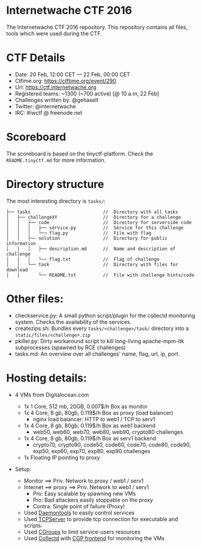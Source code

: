 Internetwache CTF 2016 
======================================

The Internetwache CTF 2016 repository. This repository contains all files, tools which were used during the CTF. 

# CTF Details
- Date: 20 Feb, 12:00 CET — 22 Feb, 00:00 CET
- Ctfime.org: https://ctftime.org/event/290
- Url: https://ctf.internetwache.org
- Registered teams: ~1300 (~700 active) [@ 10 a.m, 22 Feb]
- Challenges written by: @gehaxelt
- Twitter: @internetwache
- IRC: #iwctf @ freenode.net

# Scoreboard
The scoreboard is based on the tinyctf-platform. Check the ```README.tinyctf.md``` for more information.

# Directory structure
The most interesting directory is ```tasks/```:

```
├── tasks 							//	Directory with all tasks
│   ├── challengeXY					//	Directory for a challenge
│   │   ├── code 					//	Directory for serverside code
│   │   │   ├── service.py 			//	Service for this challenge
│   │   │   └── flag.py 			//	File with flag
│   │   ├── solution 				//	Directory for public information
│   │   │   ├── description.md 		//	Name and description of challenge
│   │   │   └── flag.txt 			//	Flag of challenge
│   │   └── task 					//	Directory with files for download
│   │       └── README.txt 			// 	File with challenge hints/code
```

# Other files:
- checkservice.py: 	A small python script/plugin for the collectd monitoring system. Checks the availability of the services.
- createzips.sh:	Bundles every ```tasks/<challenge>/task/``` directory into a ```static/files/<challenge>.zip```
- pkiller.py:		Dirty workaround script to kill long-living apache-mpm-itk subprocesses (spawned by RCE challenges)
- tasks.md:			An overview over all challenges' name, flag, url, ip, port.

# Hosting details:
- 4 VMs from Digitalocean.com
	- 1x 1 Core, 512 mb, 20GB, 0.007$/h Box as monitor
	- 1x 4 Core, 8 gb, 80gb, 0.119$/h Box as proxy (load balancer)
		- nginx load balancer: HTTP to web1 / TCP to serv1
	- 1x 4 Core, 8 gb, 80gb, 0.119$/h Box as web1 backend
		- web50, web60, web70, web80, web90, crypto80 challenges
	- 1x 4 Core, 8 gb, 80gb, 0.119$/h Box as serv1 backend
		- crypto70, crypto90, code50, code60, code70, code80, code90, exp50, exp60, exp70, exp80, exp90 challenges
	- 1x Floating IP pointing to proxy

- Setup:
	- Monitor ==> Priv. Network to proxy / web1 / serv1
	- Internet ==> proxy ==> Priv. Network to web1 / serv1
		- Pro: Easy scalable by spawning new VMs
		- Pro: Bad attackers easily stoppable on the proxy
		- Contra: Single point of failure (Proxy)
	- Used [Daemontools](http://cr.yp.to/daemontools.html) to easily control services
	- Used [TCPServer](http://cr.yp.to/ucspi-tcp/tcpserver.html) to provide tcp connection for executable and scripts.
	- Used [CGroups](https://access.redhat.com/documentation/en-US/Red_Hat_Enterprise_Linux/6/html/Resource_Management_Guide/ch01.html) to limit service-users resources
	- Used [Collectd](https://collectd.org/) with [CGP frontend](https://github.com/pommi/CGP) for monitoring the VMs